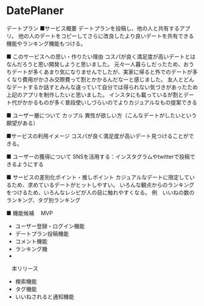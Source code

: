 # DatePlaner

デートプラン
■サービス概要
デートプランを投稿し、他の人と共有するアプリ。
他の人のデートをコピーしてさらに改良したより良いデートを共有できる機能やランキング機能もつける。


■ このサービスへの思い・作りたい理由
コスパが良く満足度が高いデートとはなんだろうと思い開発しようと思いました。
元々一人暮らしだったため、おうちデートが多くあまり気になりませんでしたが、実家に帰ると外でのデートが多くなり費用がかさみ交際費って割とかかるんだなーと感じました。
友人とどんなデートするか話すとみんな違っていて自分では得られない気づきがあったため上記のアプリを制作したいと思いました。
インスタにも載っているが割とデート代がかかるものが多く普段使いしづらいのでよりカジュアルなもの提案できる

■ ユーザー層について
カップル
異性が欲しい方（こんなデートがしたいという願望がある）

■サービスの利用イメージ
コスパが良く満足度が高いデート見つけることができる。

■ ユーザーの獲得について
SNSを活用する：インスタグラムやtwitterで投稿できるようにする

■ サービスの差別化ポイント・推しポイント
カジュアルなデートに限定しているため、求めているデートがヒットしやすい。
いろんな観点からのランキングをつけるため、いろんなレシピが人の目に触れやすくなる。
 例　いいねの数のランキング、タグ別ランキング

■ 機能候補
　MVP
* ユーザー登録・ログイン機能
* デートプラン投稿機能
* コメント機能
* ランキング機
* 

　本リリース
* 検索機能
* タグ機能
* いいねされると通知機能
